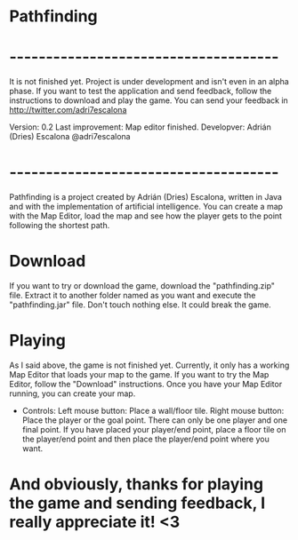 # Pathfinding

# -------------------------------------
It is not finished yet. Project is under development and isn't even in an alpha phase.
If you want to test the application and send feedback, follow the instructions to download and play the game.
You can send your feedback in http://twitter.com/adri7escalona

Version: 0.2
Last improvement: Map editor finished.
Developver: Adrián (Dries) Escalona @adri7escalona
# -------------------------------------

Pathfinding is a project created by Adrián (Dries) Escalona, written in Java and with the implementation of artificial intelligence.
You can create a map with the Map Editor, load the map and see how the player gets to the point following the shortest path.

# Download
If you want to try or download the game, download the "pathfinding.zip" file. Extract it to another folder named as you want and execute the "pathfinding.jar" file.
Don't touch nothing else. It could break the game.

# Playing
As I said above, the game is not finished yet. Currently, it only has a working Map Editor that loads your map to the game.
If you want to try the Map Editor, follow the "Download" instructions.
Once you have your Map Editor running, you can create your map. 

* Controls:
Left mouse button: Place a wall/floor tile.
Right mouse button: Place the player or the goal point. There can only be one player and one final point. If you have placed your player/end point, place a floor tile on the player/end point and then place the player/end point where you want.


# And obviously, thanks for playing the game and sending feedback, I really appreciate it! <3
